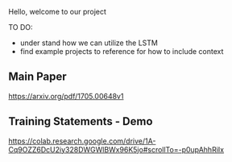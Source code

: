 Hello, welcome to our project

TO DO:
- under stand how we can utilize the LSTM
- find example projects to reference for how to include context

## Main Paper
https://arxiv.org/pdf/1705.00648v1

## Training Statements - Demo
https://colab.research.google.com/drive/1A-Cq9OZZ6DcU2iy328DWGWlBWx96K5jo#scrollTo=-p0upAhhRiIx
